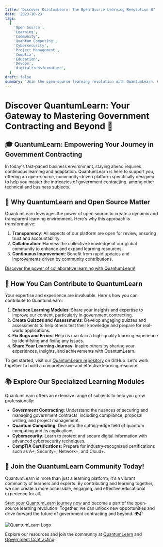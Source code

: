 ```yaml
---
title: 'Discover QuantumLearn: The Open-Source Learning Revolution 🌐'
date: '2023-10-23'
tags:
  [
    'Open Source',
    'Learning',
    'Community',
    'Quantum Computing',
    'Cybersecurity',
    'Project Management',
    'Comptia',
    'Education',
    'Devops',
    'digitaltransformation',
  ]
draft: false
summary: 'Join the open-source learning revolution with QuantumLearn. Contribute, learn, and grow together as we build the ultimate learning resource. Let us create a brighter future through collaborative education! 🚀'
---
```


# Discover QuantumLearn: Your Gateway to Mastering Government Contracting and Beyond 🚀

## 🎓 QuantumLearn: Empowering Your Journey in Government Contracting

In today's fast-paced business environment, staying ahead requires continuous learning and adaptation. QuantumLearn is here to support you, offering an open-source, community-driven platform specifically designed to help you master the intricacies of government contracting, among other technical and business subjects.

## 🌟 Why QuantumLearn and Open Source Matter

QuantumLearn leverages the power of open source to create a dynamic and transparent learning environment. Here's why this approach is transformative:

1. **Transparency**: All aspects of our platform are open for review, ensuring trust and accountability.
2. **Collaboration**: Harness the collective knowledge of our global community to enhance and expand learning resources.
3. **Continuous Improvement**: Benefit from rapid updates and improvements driven by community contributions.

[Discover the power of collaborative learning with QuantumLearn!](https://www.quantumlearn.org/Business/gov-contracting)

## 🤝 How You Can Contribute to QuantumLearn

Your expertise and experience are invaluable. Here's how you can contribute to QuantumLearn:

1. **Enhance Learning Modules**: Share your insights and expertise to improve our content, particularly in government contracting.
2. **Create Quizzes and Assessments**: Develop engaging quizzes and assessments to help others test their knowledge and prepare for real-world applications.
3. **Fix Bugs and Errors**: Help us maintain a high-quality learning experience by identifying and fixing any issues.
4. **Share Your Learning Journey**: Inspire others by sharing your experiences, insights, and achievements with QuantumLearn.

To get started, visit our [QuantumLearn repository](https://github.com/ericdequ/Quantum_Learn.git) on GitHub. Let's work together to build a comprehensive and effective learning resource!

## 📚 Explore Our Specialized Learning Modules

QuantumLearn offers an extensive range of subjects to help you grow professionally:

- **Government Contracting**: Understand the nuances of securing and managing government contracts, including compliance, proposal writing, and project management.
- **Quantum Computing**: Dive into the cutting-edge field of quantum computing and its applications.
- **Cybersecurity**: Learn to protect and secure digital information with advanced cybersecurity techniques.
- **CompTIA Certifications**: Prepare for industry-recognized certifications such as A+, Security+, Network+, and Cloud+.

## 🚀 Join the QuantumLearn Community Today!

QuantumLearn is more than just a learning platform; it's a vibrant community of learners and experts. By contributing and learning together, we can create a more accessible, engaging, and effective educational experience for all.

[Start your QuantumLearn journey now](https://quantumlearn.vercel.app/) and become a part of the open-source learning revolution. Together, we can unlock new opportunities and drive forward the future of government contracting and beyond. 🌍🔓

![QuantumLearn Logo](https://www.quantumlearn.org/logo-rmbg.webp)

Explore our resources and join the community at [QuantumLearn](https://www.quantumlearn.org/Tech) and [Government Contracting](https://www.quantumlearn.org/Business/gov-contracting).